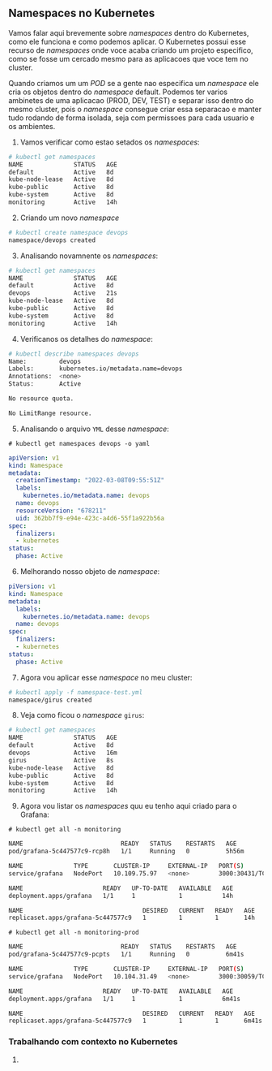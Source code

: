## Namespaces no Kubernetes

Vamos falar aqui brevemente sobre *namespaces* dentro do Kubernetes, como ele funciona e como podemos aplicar. O Kubernetes possui esse recurso de *namespaces* onde voce acaba criando um projeto especifico, como se fosse um cercado mesmo para as aplicacoes que voce tem  no cluster.

Quando criamos um um *POD* se a gente nao especifica um *namespace* ele cria os objetos dentro do *namespace* default. Podemos ter varios ambinetes de uma aplicacao (PROD, DEV, TEST) e separar isso dentro do mesmo cluster, pois o *namespace* consegue criar essa separacao e manter tudo rodando de forma isolada, seja com permissoes para cada usuario e os ambientes.

1.  Vamos verificar como estao setados os *namespaces*:

```bash
# kubectl get namespaces 
NAME              STATUS   AGE
default           Active   8d 
kube-node-lease   Active   8d 
kube-public       Active   8d
kube-system       Active   8d
monitoring        Active   14h
```

2.  Criando um novo *namespace*

```bash
# kubectl create namespace devops
namespace/devops created
```

3.  Analisando novamnente os *namespaces*:

```bash
# kubectl get namespaces
NAME              STATUS   AGE
default           Active   8d
devops            Active   21s
kube-node-lease   Active   8d
kube-public       Active   8d
kube-system       Active   8d
monitoring        Active   14h
```

4.  Verificanos os detalhes do *namespace*:

```bash
# kubectl describe namespaces devops 
Name:         devops
Labels:       kubernetes.io/metadata.name=devops
Annotations:  <none>
Status:       Active

No resource quota.

No LimitRange resource.
```

5.  Analisando o arquivo `YML` desse *namespace*:

`# kubectl get namespaces devops -o yaml`

```yml
apiVersion: v1
kind: Namespace
metadata:
  creationTimestamp: "2022-03-08T09:55:51Z"
  labels:
    kubernetes.io/metadata.name: devops    
  name: devops
  resourceVersion: "678211"
  uid: 362bb7f9-e94e-423c-a4d6-55f1a922b56a
spec:
  finalizers:
  - kubernetes
status:
  phase: Active
```

6.  Melhorando nosso objeto de *namespace*:

```yml
piVersion: v1
kind: Namespace
metadata:
  labels:
    kubernetes.io/metadata.name: devops
  name: devops
spec:
  finalizers:
  - kubernetes
status:
  phase: Active
```

7.  Agora vou aplicar esse *namespace* no meu cluster:

```bash
# kubectl apply -f namespace-test.yml 
namespace/girus created
```

8.  Veja como ficou o *namespace* `girus`:

```bash
# kubectl get namespaces 
NAME              STATUS   AGE
default           Active   8d
devops            Active   16m
girus             Active   8s
kube-node-lease   Active   8d
kube-public       Active   8d
kube-system       Active   8d
monitoring        Active   14h
```

9.  Agora vou listar os *namespaces* quu eu tenho aqui criado para o Grafana:

`# kubectl get all -n monitoring`

```bash
NAME                           READY   STATUS    RESTARTS   AGE
pod/grafana-5c447577c9-rcp8h   1/1     Running   0          5h56m

NAME              TYPE       CLUSTER-IP     EXTERNAL-IP   PORT(S)          AGE
service/grafana   NodePort   10.109.75.97   <none>        3000:30431/TCP   14h

NAME                      READY   UP-TO-DATE   AVAILABLE   AGE
deployment.apps/grafana   1/1     1            1           14h

NAME                                 DESIRED   CURRENT   READY   AGE
replicaset.apps/grafana-5c447577c9   1         1         1       14h
```

`# kubectl get all -n monitoring-prod`

```bash
NAME                           READY   STATUS    RESTARTS   AGE
pod/grafana-5c447577c9-pcpts   1/1     Running   0          6m41s

NAME              TYPE       CLUSTER-IP     EXTERNAL-IP   PORT(S)          AGE
service/grafana   NodePort   10.104.31.49   <none>        3000:30059/TCP   6m4s

NAME                      READY   UP-TO-DATE   AVAILABLE   AGE
deployment.apps/grafana   1/1     1            1           6m41s

NAME                                 DESIRED   CURRENT   READY   AGE
replicaset.apps/grafana-5c447577c9   1         1         1       6m41s
```

### Trabalhando com contexto no Kubernetes 

1.  